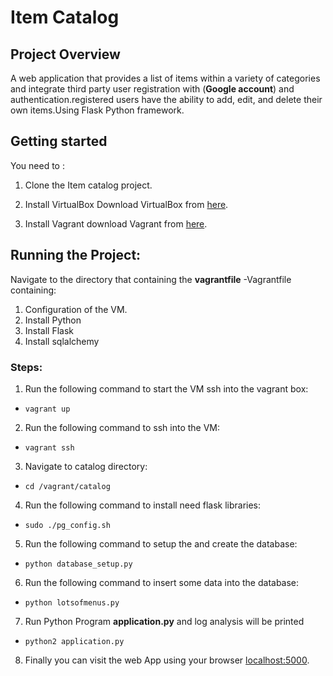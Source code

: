# Item Catalog

## Project Overview
A web application that provides a list of items within a variety of categories and integrate third party user registration with (**Google account**) and authentication.registered users have the ability to add, edit, and delete their own items.Using Flask Python framework.
## Getting started
You need to :
1. Clone the Item catalog project.

2. Install VirtualBox
Download VirtualBox from [here](https://www.virtualbox.org/wiki/Download_Old_Builds_5_1).

3. Install Vagrant
download Vagrant from [here](https://www.vagrantup.com/).


## Running the Project:
Navigate to the directory that containing the **vagrantfile**
-Vagrantfile containing:
1. Configuration of the VM.
2. Install Python
3. Install Flask
4. Install sqlalchemy

### Steps:
1. Run the following command to start the VM ssh into the vagrant box:
 - `vagrant up`

2. Run the following command to ssh into the VM:
 - `vagrant ssh`

3. Navigate to catalog directory:
 - `cd /vagrant/catalog`

4. Run the following command to install need flask libraries:
 - `sudo ./pg_config.sh`

5. Run the following command to setup the and create the database:
 - `python database_setup.py`

6. Run the following command to insert some data into the database:
 - `python lotsofmenus.py`

7. Run Python Program **application.py** and log analysis will be printed
 - `python2 application.py`

8. Finally you can visit the web App using your browser [localhost:5000](http://localhost:5000/).













